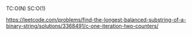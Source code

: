 TC:O(N) SC:O(1)

https://leetcode.com/problems/find-the-longest-balanced-substring-of-a-binary-string/solutions/3368491/c-one-iteration-two-counters/
